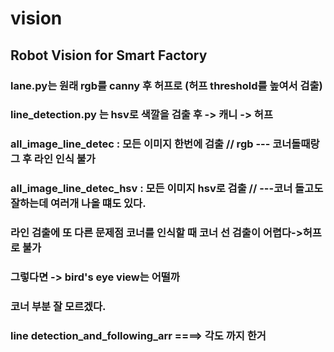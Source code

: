 # vision
## Robot Vision for Smart Factory

### lane.py는 원래 rgb를 canny 후 허프로 (허프 threshold를 높여서 검출)
### line_detection.py 는 hsv로 색깔을 검출 후 -> 캐니 -> 허프 
### all_image_line_detec : 모든 이미지 한번에 검출 // rgb --- 코너돌때랑 그 후 라인 인식 불가
### all_image_line_detec_hsv : 모든 이미지 hsv로 검출 // ---코너 돌고도 잘하는데 여러개 나올 떄도 있다.
### 라인 검출에 또 다른 문제점 코너를 인식할 때 코너 선 검출이 어렵다->허프로 불가
### 그렇다면 -> bird's eye view는 어떨까
### 코너 부분 잘 모르겠다.
### line detection_and_following_arr ====> 각도 까지 한거

